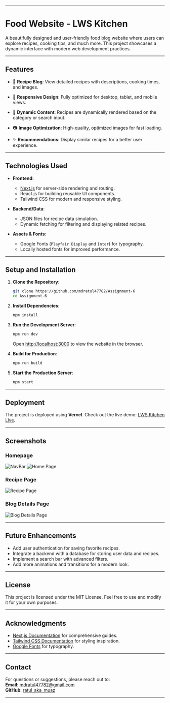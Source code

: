 

---

# **Food Website - LWS Kitchen**

A beautifully designed and user-friendly food blog website where users can explore recipes, cooking tips, and much more. This project showcases a dynamic interface with modern web development practices.

---

## **Features**

- 📝 **Recipe Blog**: View detailed recipes with descriptions, cooking times, and images.  
- 🎨 **Responsive Design**: Fully optimized for desktop, tablet, and mobile views.  
- 🔎 **Dynamic Content**: Recipes are dynamically rendered based on the category or search input.  
- 📷 **Image Optimization**: High-quality, optimized images for fast loading.  
  
- ✨ **Recommendations**: Display similar recipes for a better user experience.  

---

## **Technologies Used**

- **Frontend**:  
  - [Next.js](https://nextjs.org/) for server-side rendering and routing.  
  - React.js for building reusable UI components.  
  - Tailwind CSS for modern and responsive styling.  

- **Backend/Data**:  
  - JSON files for recipe data simulation.  
  - Dynamic fetching for filtering and displaying related recipes.  

- **Assets & Fonts**:  
  - Google Fonts (`Playfair Display` and `Inter`) for typography.  
  - Locally hosted fonts for improved performance.  

---

## **Setup and Installation**

1. **Clone the Repository**:
   ```bash
   git clone https://github.com/mdratul47782/Assignment-6
   cd Assignment-6
   ```

2. **Install Dependencies**:
   ```bash
   npm install
   ```

3. **Run the Development Server**:
   ```bash
   npm run dev
   ```
   Open [http://localhost:3000](http://localhost:3000) to view the website in the browser.

4. **Build for Production**:
   ```bash
   npm run build
   ```

5. **Start the Production Server**:
   ```bash
   npm start
   ```

---



## **Deployment**

The project is deployed using **Vercel**. Check out the live demo: [LWS Kitchen Live](https://your-deployment-link.vercel.app/).

---

## **Screenshots**

### **Homepage**
![NavBar](/public/Screenshot_208_Nav.png)
![Home Page](/public/Screenshot_207_Home.png)



### **Recipe Page**
![Recipe Page](/public/Screenshot_209_Recipe.png)

### **Blog Details Page**
![Blog Details Page](/public/Screenshot_210_BlogDetails.png)

---

## **Future Enhancements**

- Add user authentication for saving favorite recipes.  
- Integrate a backend with a database for storing user data and recipes.  
- Implement a search bar with advanced filters.  
- Add more animations and transitions for a modern look.  

---

## **License**

This project is licensed under the MIT License. Feel free to use and modify it for your own purposes.

---

## **Acknowledgments**

- [Next.js Documentation](https://nextjs.org/docs) for comprehensive guides.  
- [Tailwind CSS Documentation](https://tailwindcss.com/docs) for styling inspiration.  
- [Google Fonts](https://fonts.google.com/) for typography.  

---

## **Contact**

For questions or suggestions, please reach out to:  
**Email**: mdratul47782@gmail.com  
**GitHub**: [ratul_aka_muaz](https://github.com/mdratul47782)

---
